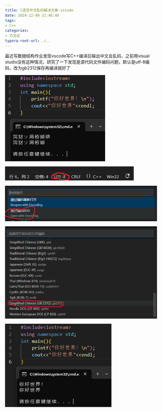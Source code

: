 ```yaml
---
title: C语言中文乱码解决方案-vscode
date: 2024-12-09 21:46:48
tags:
- C++
categories:
- 方法论
typora-root-url: ./..
---
```


最近写数据结构作业发现vscode写C++编译后输出中文会乱码，之前用visual studio没有这种情况，研究了一下发现是源代码文件编码问题，默认是utf-8编码，改为gb2312保存再编译就好了

![](image/C++中文乱码解决方案-vscode/1.png)

![](image/C++中文乱码解决方案-vscode/2.png)

![](image/C++中文乱码解决方案-vscode/3.png)

![](image/C++中文乱码解决方案-vscode/4.png)

![](image/C++中文乱码解决方案-vscode/5.png)
